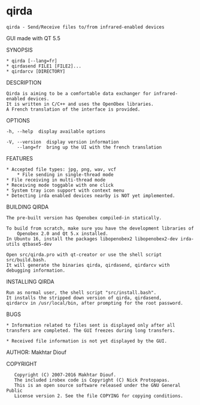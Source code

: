 qirda
=====

	qirda - Send/Receive files to/from infrared-enabled devices
  GUI made with QT 5.5
  
 SYNOPSIS

	* qirda [--lang=fr]
	* qirdasend FILE1 [FILE2]...
	* qirdarcv [DIRECTORY]

 DESCRIPTION

	Qirda is aiming to be a comfortable data exchanger for infrared-enabled devices.
	It is written in C/C++ and uses the OpenObex libraries. 
	A French translation of the interface is provided.


 OPTIONS

	-h, --help  display available options

	-V, --version  display version information
        --lang=fr  bring up the UI with the french translation


 FEATURES

	* Accepted file types: jpg, png, wav, vcf
    	* File sending in single-thread mode        
	* File receiving in multi-thread mode
	* Receiving mode toggable with one click
    * System tray icon support with context menu
    * Detecting irda enabled devices nearby is NOT yet implemented.


 BUILDING QIRDA

 	The pre-built version has Openobex compiled-in statically.

	To build from scratch, make sure you have the development libraries of
        Openobex 2.0 and Qt 5.x installed.
  	In Ubuntu 16, install the packages libopenobex2 libopenobex2-dev irda-utils qtbase5-dev
  	
	Open src/qirda.pro with qt-creator or use the shell script src/build.bash.
	It will generate the binaries qirda, qirdasend, qirdarcv with debugging information.



 INSTALLING QIRDA

	Run as normal user, the shell script "src/install.bash". 
	It installs the stripped down version of qirda, qirdasend,
	qirdarcv in /usr/local/bin, after prompting for the root password.


 BUGS

	* Information related to files sent is displayed only after all
	transfers are completed. The GUI freezes during long transfers.

	* Received file information is not yet displayed by the GUI.


 AUTHOR: Makhtar Diouf

 COPYRIGHT

       Copyright (C) 2007-2016 Makhtar Diouf.
       The included irobex code is Copyright (C) Nick Protopapas.
       This is an open source software released under the GNU General Public
       License version 2. See the file COPYING for copying conditions. 


